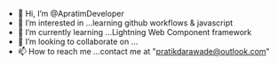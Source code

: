 - 👋 Hi, I’m @ApratimDeveloper
- 👀 I’m interested in ...learning github workflows & javascript
- 🌱 I’m currently learning ...Lightning Web Component framework
- 💞️ I’m looking to collaborate on ...
- 📫 How to reach me ...contact me at "pratikdarawade@outlook.com"

<!---
ApratimDeveloper/ApratimDeveloper is a ✨ special ✨ repository because its `README.md` (this file) appears on your GitHub profile.
You can click the Preview link to take a look at your changes.
--->
